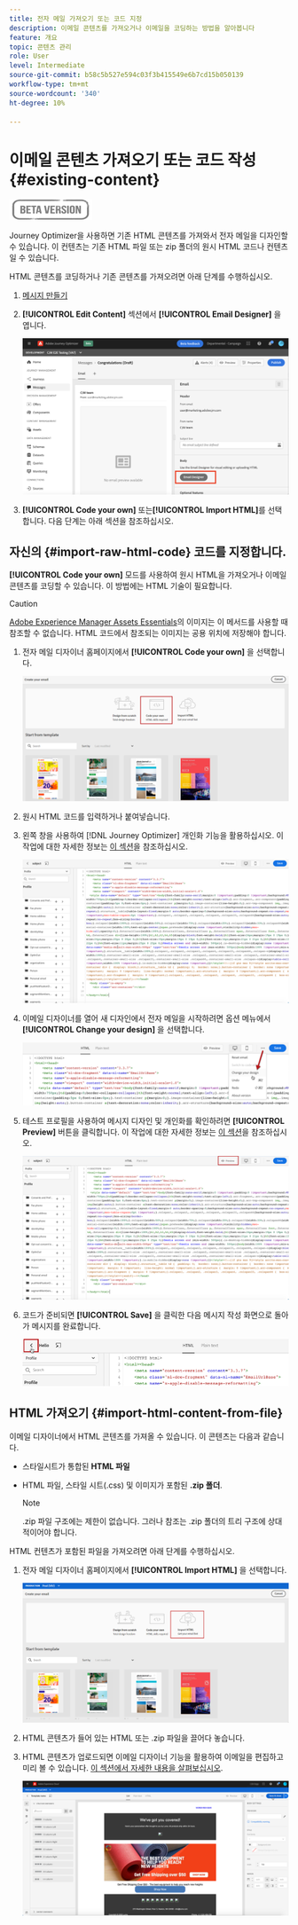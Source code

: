```yaml
---
title: 전자 메일 가져오기 또는 코드 지정
description: 이메일 콘텐츠를 가져오거나 이메일을 코딩하는 방법을 알아봅니다
feature: 개요
topic: 콘텐츠 관리
role: User
level: Intermediate
source-git-commit: b58c5b527e594c03f3b415549e6b7cd15b050139
workflow-type: tm+mt
source-wordcount: '340'
ht-degree: 10%

---
```


# 이메일 콘텐츠 가져오기 또는 코드 작성 {#existing-content}

![](assets/do-not-localize/badge.png)

Journey Optimizer을 사용하면 기존 HTML 콘텐츠를 가져와서 전자 메일을 디자인할 수 있습니다. 이 컨텐츠는 기존 HTML 파일 또는 zip 폴더의 원시 HTML 코드나 컨텐츠일 수 있습니다.

HTML 콘텐츠를 코딩하거나 기존 콘텐츠를 가져오려면 아래 단계를 수행하십시오.

1. [메시지 만들기](create-message.md)

1. **[!UICONTROL Edit Content]** 섹션에서 **[!UICONTROL Email Designer]** 을 엽니다.

   ![](assets/import-html_1.png)

1. **[!UICONTROL Code your own]** 또는&#x200B;**[!UICONTROL Import HTML]**&#x200B;를 선택합니다. 다음 단계는 아래 섹션을 참조하십시오.

## 자신의 {#import-raw-html-code} 코드를 지정합니다.

**[!UICONTROL Code your own]** 모드를 사용하여 원시 HTML을 가져오거나 이메일 콘텐츠를 코딩할 수 있습니다. 이 방법에는 HTML 기술이 필요합니다.

>[!CAUTION]
>
> [Adobe Experience Manager Assets Essentials](assets-essentials.md)의 이미지는 이 메서드를 사용할 때 참조할 수 없습니다. HTML 코드에서 참조되는 이미지는 공용 위치에 저장해야 합니다.

1. 전자 메일 디자이너 홈페이지에서 **[!UICONTROL Code your own]** 을 선택합니다.

   ![](assets/code-your-own.png)

1. 원시 HTML 코드를 입력하거나 붙여넣습니다.

1. 왼쪽 창을 사용하여 [!DNL Journey Optimizer] 개인화 기능을 활용하십시오. 이 작업에 대한 자세한 정보는 [이 섹션](personalization/personalize.md)을 참조하십시오.

   ![](assets/code-editor.png)

1. 이메일 디자이너를 열어 새 디자인에서 전자 메일을 시작하려면 옵션 메뉴에서 **[!UICONTROL Change your design]** 을 선택합니다.

   ![](assets/code-editor-change-design.png)

1. 테스트 프로필을 사용하여 메시지 디자인 및 개인화를 확인하려면 **[!UICONTROL Preview]** 버튼을 클릭합니다. 이 작업에 대한 자세한 정보는 [이 섹션](preview.md)을 참조하십시오.

   ![](assets/code-editor-preview.png)

1. 코드가 준비되면 **[!UICONTROL Save]** 을 클릭한 다음 메시지 작성 화면으로 돌아가 메시지를 완료합니다.

   ![](assets/code-editor-save.png)


## HTML 가져오기 {#import-html-content-from-file}

이메일 디자이너에서 HTML 콘텐츠를 가져올 수 있습니다. 이 콘텐츠는 다음과 같습니다.

* 스타일시트가 통합된 **HTML 파일**
* HTML 파일, 스타일 시트(.css) 및 이미지가 포함된 **.zip 폴더**.

   >[!NOTE]
   >
   >.zip 파일 구조에는 제한이 없습니다. 그러나 참조는 .zip 폴더의 트리 구조에 상대적이어야 합니다.

HTML 컨텐츠가 포함된 파일을 가져오려면 아래 단계를 수행하십시오.

1. 전자 메일 디자이너 홈페이지에서 **[!UICONTROL Import HTML]** 을 선택합니다.

   ![](assets/import-html_2.png)

1. HTML 콘텐츠가 들어 있는 HTML 또는 .zip 파일을 끌어다 놓습니다.

1. HTML 콘텐츠가 업로드되면 이메일 디자이너 기능을 활용하여 이메일을 편집하고 미리 볼 수 있습니다. [이 섹션에서 자세한 내용을 살펴보십시오](create-email-content.md).

   ![](assets/html-imported.png)
